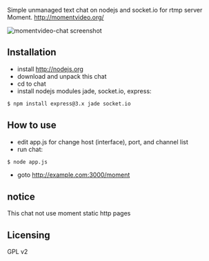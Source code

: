 Simple unmanaged text chat on nodejs and socket.io for rtmp server Moment.
http://momentvideo.org/

![momentvideo-chat screenshot](http://files.campus.psu.ru/arsen/img/node/encoder/livetranslation-chat-moment-example.png)

## Installation
* install http://nodejs.org
* download and unpack this chat
* cd to chat
* install nodejs modules jade, socket.io, express:

```bash
$ npm install express@3.x jade socket.io
```

## How to use
* edit app.js for change host (interface), port, and channel list
* run chat:

```bash
$ node app.js
```

* goto http://example.com:3000/moment

## notice
This chat not use moment static http pages

## Licensing
GPL v2
